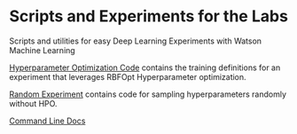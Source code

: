 # Scripts and Experiments for the Labs

Scripts and utilities for easy Deep Learning Experiments with Watson Machine Learning

[Hyperparameter Optimization Code](./hpo-fashion)
contains the training definitions for an experiment that leverages RBFOpt Hyperparameter optimization. 


[Random Experiment](./random-experiment) contains code for sampling hyperparameters randomly without HPO. 


[Command Line Docs](https://dataplatform.ibm.com/docs/content/analyze-data/ml_dlaas_environment.html?context=analytics&linkInPage=true)


